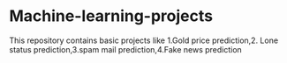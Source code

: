 # Machine-learning-projects
This  repository contains basic projects like 1.Gold price prediction,2. Lone status prediction,3.spam mail prediction,4.Fake news prediction 
